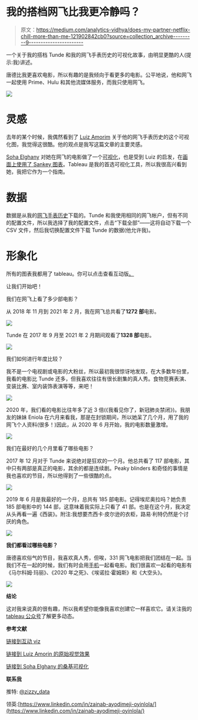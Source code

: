 # 我的搭档网飞比我更冷静吗？

> 原文：<https://medium.com/analytics-vidhya/does-my-partner-netflix-chill-more-than-me-121902842cb0?source=collection_archive---------9----------------------->

一个关于我的搭档 Tunde 和我的网飞手表历史的可视化故事，由明显更酷的人(提示:我)讲述。

唐德比我更喜欢电影，所以有趣的是我倾向于看更多的电影。公平地说，他和网飞一起使用 Prime、Hulu 和其他流媒体服务，而我只使用网飞。

![](img/800826f076d4ad514a65443959ee564e.png)

# 灵感

去年的某个时候，我偶然看到了 [Luiz Amorim](https://luizflamorim.myportfolio.com/) 关于他的网飞手表历史的这个可视化图，我觉得这很酷。他的观点是我写这篇文章的主要灵感。

[Soha Elghany](https://public.tableau.com/profile/soha.elghany#!/) 对她在网飞的电影做了一个[可视化](https://public.tableau.com/profile/soha.elghany#!/vizhome/Netflix_15893985051650/Dashboard1)，也是受到 Luiz 的启发，在[画面上使用了 Sankey 图表](https://public.tableau.com/en-gb/gallery/?tab=viz-of-the-day&type=viz-of-the-day)。Tableau 是我的首选可视化工具，所以我很高兴看到她，我把它作为一个指南。

# 数据

数据是从我的[网飞手表历史](https://www.netflix.com/viewingactivity)下载的。Tunde 和我使用相同的网飞帐户，但有不同的配置文件，所以我选择了我的配置文件，点击“下载全部”——这将自动下载一个 CSV 文件，然后我切换配置文件下载 Tunde 的数据(他允许我)。

# 形象化

所有的图表我都用了 tableau。你可以点击查看互动版[。](https://public.tableau.com/views/netflix_16143298430420/Firstpage?:language=en-GB&:display_count=y&publish=yes&:origin=viz_share_link:showVizHome=no#1)

让我们开始吧！

我们在网飞上看了多少部电影？

从 2018 年 11 月到 2021 年 2 月，我在网飞总共看了**1272 部**电影。

![](img/85e604fe1f378dff529674ad8c646b05.png)

Tunde 在 2017 年 9 月至 2021 年 2 月期间观看了**1328 部**电影。

![](img/5b3e08793d00bdf6ceb5fc451a0a7aeb.png)

我们如何进行年度比较？

我不是一个电视剧或电影的大粉丝，所以最初我很惊讶地发现，在大多数年份里，我看的电影比 Tunde 还多，但我喜欢往往有很长剧集的真人秀。食物竞赛表演、变装比赛、室内装饰表演等等，来吧！

![](img/dbcfa1b756821e2478994cfd0dd92a15.png)

2020 年，我们看的电影比往年多了近 3 倍(《我看见你了，新冠肺炎禁闭》)。我朋友的妹妹 Eniola 在六月来看我，那是在封锁期间，所以她呆了几个月，用了我的网飞个人资料(很多！)因此，从 2020 年 6 月开始，我的电影数量激增。

![](img/4a64d0c45ac2636d32a046875682388d.png)

我们在最好的几个月里看了哪些电影？

2017 年 12 月对于 Tunde 来说绝对是狂欢的一个月。他总共看了 117 部电影，其中只有两部是真正的电影，其余的都是连续剧。Peaky blinders 和奇怪的事情是我也喜欢的节目，所以他得到了一些很酷的点。

![](img/e87d34e3463e25f6e7c381f64fd2a29c.png)

2019 年 6 月是我最好的一个月，总共有 185 部电影。记得埃尼奥拉吗？她负责 185 部电影中的 144 部，这意味着我实际上只看了 41 部。也是在这个月，我决定从头再看一遍《西装》。附注:我想要杰西卡·皮尔逊的衣柜，路易·利特仍然是个讨厌的角色。

![](img/69c39ea480a60d9348f58618b089a68b.png)

**我们都看过哪些电影？**

唐德喜欢俗气的节目，我喜欢真人秀，但唉，331 网飞电影把我们团结在一起。当我们不在一起的时候，我们有时会用[手机](https://www.netflixparty.com/)一起看电影。我们很喜欢一起看的电影有《马尔科姆·玛丽》、《2020 年之死》、《埃诺拉·霍姆斯》和《大空头》。

![](img/d2b5f40d3cd114c1d379fa4ad2ef3245.png)

**结论**

这对我来说真的很有趣，所以我希望你能像我喜欢创建它一样喜欢它。请关注我的 [tableau 公众号](https://public.tableau.com/profile/zainab2225#!/)了解更多动态。

**参考文献**

[链接到互动 viz](https://public.tableau.com/views/netflix_16143298430420/Firstpage?:language=en-GB&:display_count=y&publish=yes&:origin=viz_share_link:showVizHome=no#1)

[链接到 Luiz Amorin 的原始视觉效果](https://www.behance.net/gallery/94574457/Netflix-films)

[链接到 Soha Elghany 的桑基可视化](https://public.tableau.com/profile/soha.elghany#!/vizhome/Netflix_15893985051650/Dashboard1)

**联系我**

推特: [@zizzy_data](http://twitter.com/zizzy_data)

领英:[https://www.linkedin.com/in/zainab-ayodimeji-oyinlola/](https://www.linkedin.com/in/zainab-ayodimeji-oyinlola/)